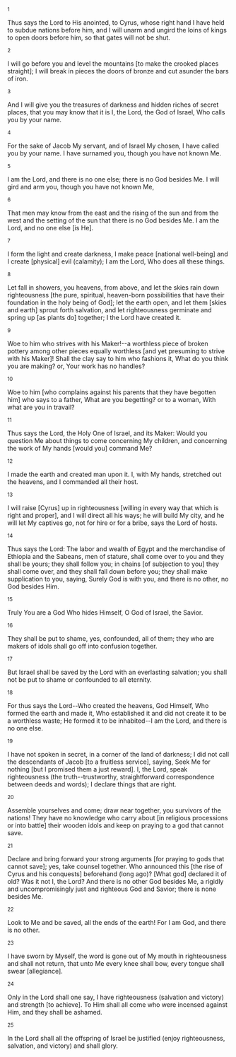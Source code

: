 <sup>1</sup> 

Thus says the Lord to His anointed, to Cyrus, whose right hand I have held to subdue nations before him, and I will unarm and ungird the loins of kings to open doors before him, so that gates will not be shut. 

<sup>2</sup> 

I will go before you and level the mountains [to make the crooked places straight]; I will break in pieces the doors of bronze and cut asunder the bars of iron. 

<sup>3</sup> 

And I will give you the treasures of darkness and hidden riches of secret places, that you may know that it is I, the Lord, the God of Israel, Who calls you by your name. 

<sup>4</sup> 

For the sake of Jacob My servant, and of Israel My chosen, I have called you by your name. I have surnamed you, though you have not known Me. 

<sup>5</sup> 

I am the Lord, and there is no one else; there is no God besides Me. I will gird and arm you, though you have not known Me, 

<sup>6</sup> 

That men may know from the east and the rising of the sun and from the west and the setting of the sun that there is no God besides Me. I am the Lord, and no one else [is He]. 

<sup>7</sup> 

I form the light and create darkness, I make peace [national well-being] and I create [physical] evil (calamity); I am the Lord, Who does all these things. 

<sup>8</sup> 

Let fall in showers, you heavens, from above, and let the skies rain down righteousness [the pure, spiritual, heaven-born possibilities that have their foundation in the holy being of God]; let the earth open, and let them [skies and earth] sprout forth salvation, and let righteousness germinate and spring up [as plants do] together; I the Lord have created it. 

<sup>9</sup> 

Woe to him who strives with his Maker!--a worthless piece of broken pottery among other pieces equally worthless [and yet presuming to strive with his Maker]! Shall the clay say to him who fashions it, What do you think you are making? or, Your work has no handles? 

<sup>10</sup> 

Woe to him [who complains against his parents that they have begotten him] who says to a father, What are you begetting? or to a woman, With what are you in travail? 

<sup>11</sup> 

Thus says the Lord, the Holy One of Israel, and its Maker: Would you question Me about things to come concerning My children, and concerning the work of My hands [would you] command Me? 

<sup>12</sup> 

I made the earth and created man upon it. I, with My hands, stretched out the heavens, and I commanded all their host. 

<sup>13</sup> 

I will raise [Cyrus] up in righteousness [willing in every way that which is right and proper], and I will direct all his ways; he will build My city, and he will let My captives go, not for hire or for a bribe, says the Lord of hosts. 

<sup>14</sup> 

Thus says the Lord: The labor and wealth of Egypt and the merchandise of Ethiopia and the Sabeans, men of stature, shall come over to you and they shall be yours; they shall follow you; in chains [of subjection to you] they shall come over, and they shall fall down before you; they shall make supplication to you, saying, Surely God is with you, and there is no other, no God besides Him. 

<sup>15</sup> 

Truly You are a God Who hides Himself, O God of Israel, the Savior. 

<sup>16</sup> 

They shall be put to shame, yes, confounded, all of them; they who are makers of idols shall go off into confusion together. 

<sup>17</sup> 

But Israel shall be saved by the Lord with an everlasting salvation; you shall not be put to shame or confounded to all eternity. 

<sup>18</sup> 

For thus says the Lord--Who created the heavens, God Himself, Who formed the earth and made it, Who established it and did not create it to be a worthless waste; He formed it to be inhabited--I am the Lord, and there is no one else. 

<sup>19</sup> 

I have not spoken in secret, in a corner of the land of darkness; I did not call the descendants of Jacob [to a fruitless service], saying, Seek Me for nothing [but I promised them a just reward]. I, the Lord, speak righteousness (the truth--trustworthy, straightforward correspondence between deeds and words); I declare things that are right. 

<sup>20</sup> 

Assemble yourselves and come; draw near together, you survivors of the nations! They have no knowledge who carry about [in religious processions or into battle] their wooden idols and keep on praying to a god that cannot save. 

<sup>21</sup> 

Declare and bring forward your strong arguments [for praying to gods that cannot save]; yes, take counsel together. Who announced this [the rise of Cyrus and his conquests] beforehand (long ago)? [What god] declared it of old? Was it not I, the Lord? And there is no other God besides Me, a rigidly and uncompromisingly just and righteous God and Savior; there is none besides Me. 

<sup>22</sup> 

Look to Me and be saved, all the ends of the earth! For I am God, and there is no other. 

<sup>23</sup> 

I have sworn by Myself, the word is gone out of My mouth in righteousness and shall not return, that unto Me every knee shall bow, every tongue shall swear [allegiance]. 

<sup>24</sup> 

Only in the Lord shall one say, I have righteousness (salvation and victory) and strength [to achieve]. To Him shall all come who were incensed against Him, and they shall be ashamed. 

<sup>25</sup> 

In the Lord shall all the offspring of Israel be justified (enjoy righteousness, salvation, and victory) and shall glory.